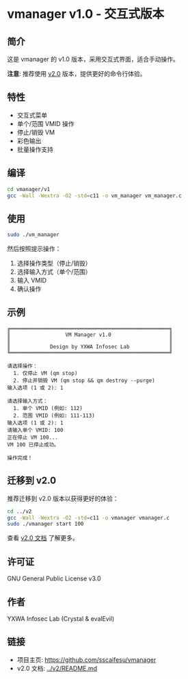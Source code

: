# vmanager v1.0 - 交互式版本

## 简介

这是 vmanager 的 v1.0 版本，采用交互式界面，适合手动操作。

**注意**: 推荐使用 [v2.0](../v2/README.md) 版本，提供更好的命令行体验。

## 特性

- 交互式菜单
- 单个/范围 VMID 操作
- 停止/销毁 VM
- 彩色输出
- 批量操作支持

## 编译

```bash
cd vmanager/v1
gcc -Wall -Wextra -O2 -std=c11 -o vm_manager vm_manager.c
```

## 使用

```bash
sudo ./vm_manager
```

然后按照提示操作：
1. 选择操作类型（停止/销毁）
2. 选择输入方式（单个/范围）
3. 输入 VMID
4. 确认操作

## 示例

```
╔════════════════════════════════════════════════════╗
║                  VM Manager v1.0                   ║
║                                                    ║
║             Design by YXWA Infosec Lab             ║
╚════════════════════════════════════════════════════╝

请选择操作：
  1. 仅停止 VM (qm stop)
  2. 停止并销毁 VM (qm stop && qm destroy --purge)
输入选项 (1 或 2): 1

请选择输入方式：
  1. 单个 VMID (例如: 112)
  2. 范围 VMID (例如: 111-113)
输入选项 (1 或 2): 1
请输入单个 VMID: 100
正在停止 VM 100...
VM 100 已停止成功。

操作完成！
```

## 迁移到 v2.0

推荐迁移到 v2.0 版本以获得更好的体验：

```bash
cd ../v2
gcc -Wall -Wextra -O2 -std=c11 -o vmanager vmanager.c
sudo ./vmanager start 100
```

查看 [v2.0 文档](../v2/README.md) 了解更多。

## 许可证

GNU General Public License v3.0

## 作者

YXWA Infosec Lab (Crystal & evalEvil)

## 链接

- 项目主页: https://github.com/sscaifesu/vmanager
- v2.0 文档: [../v2/README.md](../v2/README.md)
